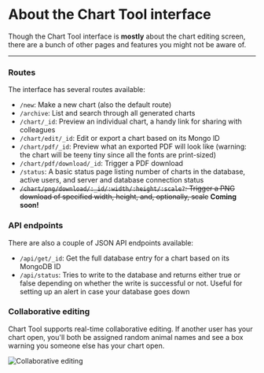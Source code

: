 # About the Chart Tool interface

Though the Chart Tool interface is **mostly** about the chart editing screen, there are a bunch of other pages and features you might not be aware of. 


----------


### Routes

The interface has several routes available:

* `/new`: Make a new chart (also the default route)
* `/archive`: List and search through all generated charts
* `/chart/_id`: Preview an individual chart, a handy link for sharing with colleagues
* `/chart/edit/_id`: Edit or export a chart based on its Mongo ID
* `/chart/pdf/_id`: Preview what an exported PDF will look like (warning: the chart will be teeny tiny since all the fonts are print-sized)
* `/chart/pdf/download/_id`: Trigger a PDF download
* `/status`: A basic status page listing number of charts in the database, active users, and server and database connection status
* ~~`/chart/png/download/:_id/:width/:height/:scale?`: Trigger a PNG download of specified width, height, and, optionally, scale~~ **Coming soon!**


### API endpoints

There are also a couple of JSON API endpoints available:

* `/api/get/_id`: Get the full database entry for a chart based on its MongoDB ID
* `/api/status`: Tries to write to the database and returns either true or false depending on whether the write is successful or not. Useful for setting up an alert in case your database goes down


### Collaborative editing

Chart Tool supports real-time collaborative editing. If another user has your chart open, you'll both be assigned random animal names and see a box warning you someone else has your chart open.

![Collaborative editing](http://i.imgur.com/IEkGTOE.jpg)
